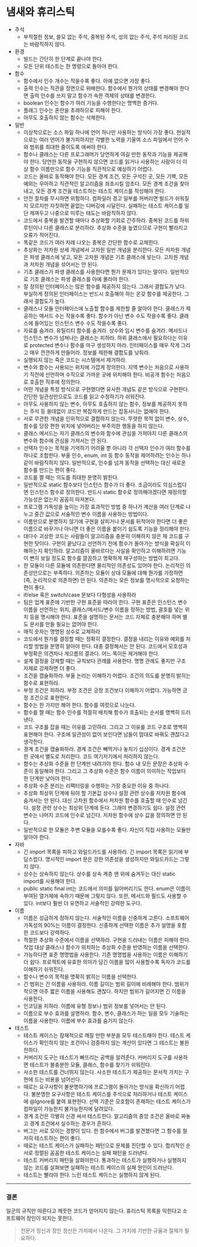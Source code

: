 # 냄새와 휴리스틱
* 주석
  * 부적절한 정보, 쓸모 없는 주석, 중복된 주석, 성의 없는 주석, 주석 처리된 코드는 바람직하지 않다.
* 환경
  * 빌드는 간단히 한 단계로 끝나야 한다.
  * 모든 단위 테스트는 한 명령으로 돌아야 한다.
* 함수
  * 함수에서 인수 개수는 작을수록 좋다. 아예 없으면 가장 좋다.
  * 출력 인수는 직관을 정면으로 위배한다. 함수에서 뭔가의 상태를 변경해야 한다면 출력 인수를 쓰지 말고 함수가 속한 객체의 상태를 변경한다.
  * boolean 인수는 함수가 여러 기능을 수행한다는 명백한 증거다.
  * 플래그 인수는 혼란을 초래하므로 피해야 한다.
  * 아무도 호출하지 않는 함수는 삭제한다.
* 일반
  * 이상적으로는 소스 파일 하나에 언어 하나만 사용하는 방식이 가장 좋다. 현실적으로는 여러 언어가 불가피하지만 각별한 노력을 기울여 소스 파일에서 언어 수와 범위를 최대한 줄이도록 애써야 한다.
  * 함수나 클래스는 다른 프로그래머가 당연하게 여길 만한 동작과 기능을 제공해야 한다. 당연한 동작을 구현하지 않으면 코드를 읽거나 사용하는 사람이 더 이상 함수 이름만으로 함수 기능을 직관적으로 예상하기 어렵다.
  * 코드는 올바로 동작해야 한다. 모든 경계 조건, 모든 구석진 곳, 모든 기벽, 모든 예외는 우아하고 직관적인 알고리즘을 좌초시킬 암초다. 모든 경계 조건을 찾아내고, 모든 경계 조건을 테스트하는 테스트 케이스를 작성해야 한다.
  * 안전 절차를 무시하면 위험하다. 컴파일러 경고 일부를 꺼버리면 빌드가 쉬워질지 모르지만 자칫하면 끝없는 디버깅에 시달린다. 실패하는 테스트 케이스를 일단 제껴두고 나중으로 미루는 태도는 바람직하지 않다.
  * 코드에서 중복을 발견할 때마다 추상화할 기회로 간주하라. 중복된 코드를 하위 루틴이나 다른 클래스로 분리하라. 추상화 수준을 높였으므로 구현이 빨라지고 오류가 적어진다.
  * 똑같은 코드가 여러 차례 나오는 중복은 간단한 함수로 교체한다.
  * 추상화는 저차원 상세 개념에서 고차원 일반 개념을 분리한다. 모든 저차원 개념은 파생 클래스에 넣고, 모든 고차원 개념은 기초 클래스에 넣는다. 고차원 개념과 저차원 개념을 섞어서는 안 된다.
  * 기초 클래스가 파생 클래스를 사용한다면 뭔가 문제가 있다는 말이다. 일반적으로 기초 클래스는 파생 클래스를 아예 몰라야 한다.
  * 잘 정의된 인터페이스는 많은 함수를 제공하지 않는다. 그래서 결합도가 낮다. 부실하게 정의된 인터페이스는 반드시 호출해야 하는 온갖 함수를 제공한다. 그래서 결합도가 높다.
  * 클래스나 모듈 인터페이스에 노출할 함수를 제한할 줄 알아야 한다. 클래스가 제공하는 메서드 수는 작을수록 좋다. 함수가 아닌 변수 수도 작을수록 좋다. 클래스에 들어있는 인스턴스 변수 수도 작을수록 좋다.
  * 자료를 숨겨라. 유틸리티 함수를 숨겨라. 상수와 임시 변수를 숨겨라. 메서드나 인스턴스 변수가 넘쳐나는 클래스는 피하라. 하위 클래스에서 필요하다는 이유로 protected 변수나 함수를 마구 생성하지 마라. 인터페이스를 매우 작게 그리고 매우 깐깐하게 만들어라. 정보를 제한해 결합도를 낮춰라.
  * 실행되지 않는 죽은 코드는 시스템에서 제거하라.
  * 변수와 함수는 사용되는 위치에 가깝게 정의한다. 지역 변수는 처음으로 사용하기 직전에 선언하며 수직으로 가까운 곳에 위치해야 한다. 비공개 함수는 처음으로 호출한 직후에 정의한다. 
  * 어떤 개념을 특정 방식으로 구현했다면 유사한 개념도 같은 방식으로 구현한다. 간단한 일관성만으로도 코드를 읽고 수정하기가 쉬워진다.
  * 아무도 사용하지 않는 변수, 아무도 호출하지 않는 함수, 정보를 제공하지 못하는 주석 등 쓸데없이 코드만 복잡하게 만드는 잡동사니는 없애야 한다.
  * 서로 무관한 개념을 인위적으로 결합하지 않는다. 뚜렷한 목적 없이 변수, 상수, 함수를 당장 편한 위치에 넣어버리는 부주의한 행동을 하지 않는다.
  * 클래스 메서드는 자기 클래스의 변수와 함수에 관심을 가져야지 다른 클래스의 변수와 함수에 관심을 가져서는 안 된다.
  * 선택자 인수는 목적을 기억하기 어려울 뿐 아니라 각 선택자 인수가 여러 함수를 하나로 조합한다. 부울 인수, enum, int 등 함수 동작을 제어하려는 인수는 하나 같이 바람직하지 않다. 일반적으로, 인수를 넘겨 동작을 선택하는 대신 새로운 함수를 만드는 편이 좋다.
  * 코드를 짤 때는 의도를 최대한 분명히 밝힌다.
  * 일반적으로 static 함수보다 인스턴스 함수가 더 좋다. 조금이라도 의심스럽다면 인스턴스 함수로 정의한다. 반드시 static 함수로 정의해야겠다면 재정의할 가능성은 없는지 꼼꼼히 따져본다.
  * 프로그램 가독성을 높이는 가장 효과적인 방법 중 하나가 계산을 여러 단계로 나누고 중간 값으로 서술적인 변수 이름을 사용하는 방법이다.
  * 이름만으로 분명하지 않기에 구현을 살피거나 문서를 뒤적어야 한다면 더 좋은 이름으로 바꾸거나 아니면 더 좋은 이름을 붙이기 쉽도록 기능을 정리해야 한다.
  * 대다수 괴상한 코드는 사람들이 알고리즘을 충분히 이해하지 않은 채 코드를 구현한 탓이다. 구현이 끝났다고 선언하기 전에 함수가 돌아가는 방식을 확실히 이해하는지 확인하라. 알고리즘이 올바르다는 사실을 확인하고 이해하려면 기능이 뻔히 보일 정도로 함수를 깔끔하고 명확하게 재구성하는 방법이 최고다.
  * 한 모듈이 다른 모듈에 의존한다면 물리적인 의존성도 있어야 한다. 논리적인 의존성만으로는 부족하다. 의존하는 모듈이 상대 모듈에 대해 뭔가를 가정하면 (즉, 논리적으로 의존하면) 안 된다. 의존하는 모든 정보를 명시적으로 요청하는 편이 좋다.
  * if/else 혹은 switch/case 문보다 다형성을 사용하라
  * 팀은 업계 표준에 기반한 구현 표준을 따라야 한다. 구현 표준은 인스턴스 변수 이름을 선언하는 위치, 클래스/메서드/변수 이름을 정하는 방법, 괄호를 넣는 위치 등을 명시해야 한다. 표준을 설명하는 문서는 코드 자체로 충분해야 하며 별도 문서를 만들 필요는 없어야 한다.
  * 매직 숫자는 명명된 상수로 교체하라
  * 코드에서 뭔가를 결정할 때는 정확히 결정한다. 결정을 내리는 이유와 예외를 처리할 방법을 분명히 알아야 한다. 대충 결정해서는 안 된다. 코드에서 모호성과 부정확은 의견차나 게으름의 결과다. 어느 쪽이든 제거해야 한다.
  * 설계 결정을 강제할 때는 규칙보다 관례를 사용한다. 명명 관례도 좋지만 구조 자체로 강제하면 더 좋다. 
  * 조건을 캡슐화하라. 부울 논리는 이해하기 어렵다. 조건의 의도를 분명히 밝히는 함수로 표현하라.
  * 부정 조건은 피하라. 부정 조건은 긍정 조건보다 이해하기 어렵다. 가능하면 긍정 조건으로 표현한다.
  * 함수는 한 가지만 해야 한다. 함수를 여럿으로 나눈다.
  * 함수를 짤 때는 함수 인수를 적절히 배치해 함수가 호출되는 순서를 명백히 드러낸다.
  * 코드 구조를 잡을 때는 이유를 고민하라. 그리고 그 이유를 코드 구조로 명백히 표현해야 한다. 구조에 일관성이 없어 보인다면 남들이 맘대로 바꿔도 괜찮다고 생각한다.
  * 경계 조건을 캡슐화하라. 경계 조건은 빼먹거나 놓치기 십상이다. 경계 조건은 한 곳에서 별도로 처리한다. 코드 여기저기에서 처리하지 않는다.
  * 함수는 추상화 수준을 한 단계만 내려가야 한다. 함수 내 모든 문장은 추상화 수준이 동일해야 한다. 그리고 그 추상화 수준은 함수 이름이 의미하는 작업보다 한 단계만 낮아야 한다.
  * 추상화 수준 분리는 리팩터링을 수행하는 가장 중요한 이유 중 하나다. 
  * 추상화 최상위 단계에 둬야 할 기본값 상수나 설정 관련 상수를 저차원 함수에 숨겨서는 안 된다. 대신 고차원 함수에서 저차원 함수를 호출할 때 인수로 넘긴다. 설정 관련 상수는 최상위 단계에 둔다. 그래야 변경하기도 쉽다. 설정 관련 변수는 나머지 코드에 인수로 넘긴다. 저차원 함수에 상수 값을 정의하면 안 된다.
  * 일반적으로 한 모듈은 주변 모듈을 모를수록 좋다. 자신이 직접 사용하는 모듈만 알아야 한다. 
* 자바
  * 긴 import 목록을 피하고 와일드카드를 사용하라. 긴 import 목록은 읽기에 부담스럽다. 명시적인 import 문은 강한 의존성을 생성하지만 와일드카드는 그렇지 않다.
  * 상수는 상속하지 않는다. 상수를 상속 계층 맨 위에 숨겨두는 대신 static import를 사용해야 한다.
  * public static final int는 코드에서 의미를 잃어버리기도 한다. enum은 이름이 부여된 열거체에 속하기 때문에 그렇지 않다. 또한, 메서드와 필드도 사용할 수 있다. int보다 훨씬 더 유연하고 서술적인 강력한 도구다.
* 이름
  * 이름은 성급하게 정하지 않는다. 서술적인 이름을 신중하게 고른다. 소프트웨어 가독성의 90%는 이름이 결정한다. 신중하게 선택한 이름은 추가 설명을 포함한 코드보다 강력하다.
  * 적절한 추상화 수준에서 이름을 선택하라. 구현을 드러내는 이름은 피해야 한다. 작업 대상 클래스나 함수가 위치하는 추상화 수준을 반영하는 이름을 선택한다. 
  * 가능하다면 표준 명명법을 사용한다. 기존 명명법을 사용하는 이름은 이해하기 더 쉽다. 프로젝트에 유효한 의미가 담긴 이름을 많이 사용할수록 독자가 코드를 이해하기 쉬워진다.
  * 함수나 변수의 목적을 명확히 밝히는 이름을 선택한다. 
  * 긴 범위는 긴 이름을 사용하라. 이름 길이는 범위 길이에 비례해야 한다. 범위가 작으면 아주 짧은 이름을 사용해도 괜찮다. 하지만 범위가 길어지면 긴 이름을 사용한다. 
  * 인코딩을 피하라. 이름에 유형 정보나 범위 정보를 넣어서는 안 된다. 
  * 이름으로 부수 효과를 설명하라. 함수, 변수, 클래스가 하는 일을 모두 기술하는 이름을 사용한다. 이름에 부수 효과를 숨기지 않는다. 
* 테스트
  * 테스트 케이스는 잠재적으로 깨질 만한 부분을 모두 테스트해야 한다. 테스트 케이스가 확인하지 않는 조건이나 검증하지 않는 계산이 있다면 그 테스트는 불완전하다.
  * 커버리지 도구는 테스트가 빠뜨리는 공백을 알려준다. 커버리지 도구를 사용하면 테스트가 불충분한 모듈, 클래스, 함수를 찾기가 쉬워진다. 
  * 사소한 테스트를 건너뛰지 않는다. 사소한 테스트가 제공하는 문서적 가치는 구현에 드는 비용을 넘어선다.
  * 때로는 요구사항이 불분명하기에 프로그램이 돌아가는 방식을 확신하기 어렵다. 불분명한 요구사항은 테스트 케이스를 주석으로 처리하거나 테스트 케이스에 @Ignore를 붙여 표현한다. 선택 기준은 모호함이 존재하는 테스트 케이스가 컴파일이 가능한지 불가능한지에 달려있다.
  * 경계 조건은 각별히 신경 써서 테스트한다. 알고리즘의 중앙 조건은 올바로 짜놓고 경계 조건에서 실수하는 경우가 흔하다.
  * 버그는 서로 모이는 경향이 있다. 한 함수에서 버그를 발견했다면 그 함수를 철저히 테스트하는 편이 좋다. 
  * 때로는 테스트 케이스가 실패하는 패턴으로 문제를 진단할 수 있다. 합리적인 순서로 정렬된 꼼꼼한 테스트 케이스는 실패 패턴을 드러낸다. 
  * 테스트 커버리지 패턴을 살펴야한다. 통과하는 테스트가 실행하거나 실행하지 않는 코드를 살펴보면 실패하는 테스트 케이스의 실패 원인이 드러난다. 
  * 테스트는 빨라야 한다. 느린 테스트 케이스는 실행하지 않게 된다. 
<hr/>

### 결론
일군의 규칙만 따른다고 깨끗한 코드가 얻어지지 않는다. 휴리스틱 목록을 익힌다고 소프트웨어 장인이 되지는 못한다. 
> 전문가 정신과 장인 정신은 가치에서 나온다. 그 가치에 기반한 규율과 절제가 필요하다. 
